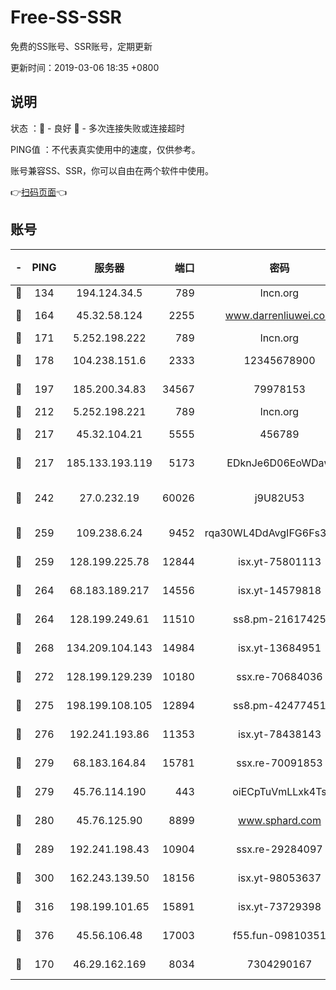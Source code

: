 # Free-SS-SSR

免费的SS账号、SSR账号，定期更新

更新时间：2019-03-06 18:35 +0800

## 说明

状态     ：🙂 - 良好 🙁 - 多次连接失败或连接超时

PING值   ：不代表真实使用中的速度，仅供参考。

账号兼容SS、SSR，你可以自由在两个软件中使用。

👉[扫码页面](https://liesauer.github.io/Free-SS-SSR/)👈

## 账号

|-|PING|服务器|端口|密码|加密方式|区域|
|:----:|:----:|:-----:|-----:|:----:|:----:|:----:|
|🙂|134|194.124.34.5|789|lncn.org|rc4|JP|
|🙂|164|45.32.58.124|2255|www.darrenliuwei.com|aes-256-cfb|JP|
|🙂|171|5.252.198.222|789|lncn.org|rc4|JP|
|🙂|178|104.238.151.6|2333|12345678900|aes-256-cfb|JP|
|🙂|197|185.200.34.83|34567|79978153|aes-256-cfb|US|
|🙂|212|5.252.198.221|789|lncn.org|rc4|JP|
|🙂|217|45.32.104.21|5555|456789|aes-256-cfb|SG|
|🙂|217|185.133.193.119|5173|EDknJe6D06EoWDaw|aes-256-cfb|US|
|🙂|242|27.0.232.19|60026|j9U82U53|xchacha20-ietf-poly1305|HK|
|🙂|259|109.238.6.24|9452|rqa30WL4DdAvgIFG6Fs3znzTa|aes-256-cfb|FR|
|🙂|259|128.199.225.78|12844|isx.yt-75801113|aes-256-cfb|SG|
|🙂|264|68.183.189.217|14556|isx.yt-14579818|aes-256-cfb|SG|
|🙂|264|128.199.249.61|11510|ss8.pm-21617425|aes-256-cfb|SG|
|🙂|268|134.209.104.143|14984|isx.yt-13684951|aes-256-cfb|SG|
|🙂|272|128.199.129.239|10180|ssx.re-70684036|aes-256-cfb|SG|
|🙂|275|198.199.108.105|12894|ss8.pm-42477451|aes-256-cfb|US|
|🙂|276|192.241.193.86|11353|isx.yt-78438143|aes-256-cfb|US|
|🙂|279|68.183.164.84|15781|ssx.re-70091853|aes-256-cfb|US|
|🙂|279|45.76.114.190|443|oiECpTuVmLLxk4Ts|aes-256-cfb|AU|
|🙂|280|45.76.125.90|8899|www.sphard.com|aes-256-cfb|AU|
|🙂|289|192.241.198.43|10904|ssx.re-29284097|aes-256-cfb|US|
|🙂|300|162.243.139.50|18156|isx.yt-98053637|aes-256-cfb|US|
|🙂|316|198.199.101.65|15891|isx.yt-73729398|aes-256-cfb|US|
|🙂|376|45.56.106.48|17003|f55.fun-09810351|aes-256-cfb|US|
|🙂|170|46.29.162.169|8034|7304290167|aes-256-cfb|RU|
